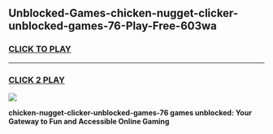 
## Unblocked-Games-chicken-nugget-clicker-unblocked-games-76-Play-Free-603wa
<h3>
<a href="https://premium76.site?title=chicken-nugget-clicker-unblocked-games-76&ref=10A">CLICK TO PLAY</a></h3>
<hr>

<h3>
<a href="https://premium76.site?title=chicken-nugget-clicker-unblocked-games-76&ref=10A">CLICK 2 PLAY</a>
  
</h3>

<a href="https://premium76.site?title=chicken-nugget-clicker-unblocked-games-76&ref=10A"><img src="https://clearcache.store/games.png"></a>


**chicken-nugget-clicker-unblocked-games-76 games unblocked: Your Gateway to Fun and Accessible Online Gaming**
